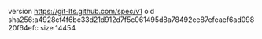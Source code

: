 version https://git-lfs.github.com/spec/v1
oid sha256:a4928cf4f6bc33d21d912d7f5c061495d8a78492ee87efeaef6ad09820f64efc
size 14454
